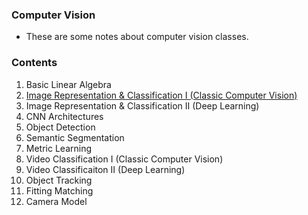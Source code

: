 ### Computer Vision

* These are some notes about computer vision classes.

### Contents

1. Basic Linear Algebra
2. [Image Representation & Classification I (Classic Computer Vision)](/Image%20Representation%20%26%20Classification%20①%20(Classic%20Computer%20Vision).md)
3. Image Representation & Classification II (Deep Learning)
4. CNN Architectures
5. Object Detection
6. Semantic Segmentation
7. Metric Learning
8. Video Classification I (Classic Computer Vision)
9. Video Classificaiton II (Deep Learning)
10. Object Tracking
11. Fitting Matching
12. Camera Model
